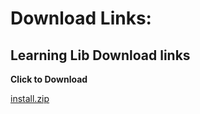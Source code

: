 # Download Links:

## Learning Lib Download links

**Click to Download**

[install.zip](https://dgcameron.github.io/adwc4dev/workshops/adwc4dev/install/install.zip)

